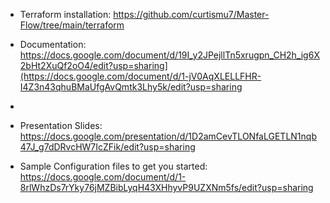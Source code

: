 * Terraform installation: https://github.com/curtismu7/Master-Flow/tree/main/terraform

* Documentation: https://docs.google.com/document/d/19I_y2JPejllTn5xrugpn_CH2h_ig6X2bHt2XuQf2oO4/edit?usp=sharing](https://docs.google.com/document/d/1-jV0AqXLELLFHR-I4Z3n43qhuBMaUfgAvQmtk3Lhy5k/edit?usp=sharing
* 
* Presentation Slides:  https://docs.google.com/presentation/d/1D2amCevTLONfaLGETLN1nqb47J_g7dDRvcHW7IcZFik/edit?usp=sharing

* Sample Configuration files to get you started: https://docs.google.com/document/d/1-8rlWhzDs7rYky76jMZBibLyqH43XHhyvP9UZXNm5fs/edit?usp=sharing





